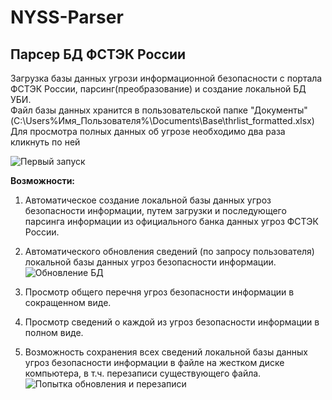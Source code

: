# NYSS-Parser
## Парсер БД ФСТЭК России
Загрузка базы данных угрози информационной безопасности с портала ФСТЭК России, парсинг(преобразование) и создание локальной БД УБИ.<br>
Файл базы данных хранится в пользовательской папке "Документы" (C:\Users\%Имя_Пользователя%\Documents\Base\thrlist_formatted.xlsx)<br>
Для просмотра полных данных об угрозе необходимо два раза кликнуть по ней<br>

![Первый запуск](https://user-images.githubusercontent.com/57660693/163725725-a806ae82-ffa5-490b-b70a-7b1e74a8ffc2.gif)

<b>Возможности:</b><br>
1) Автоматическое создание локальной базы данных угроз безопасности информации, путем загрузки и последующего парсинга информации из официального банка данных угроз ФСТЭК России.<br>
2) Автоматического обновления сведений (по запросу пользователя) локальной базы данных угроз безопасности информации.<br>
![Обновление БД](https://user-images.githubusercontent.com/57660693/163725751-354f64e3-383a-474a-8f86-284b4972b606.gif)

3) Просмотр общего перечня угроз безопасности информации в сокращенном виде.<br>
4) Просмотр сведений о каждой из угроз безопасности информации в полном виде.<br>
5) Возможность сохранения всех сведений локальной базы данных угроз безопасности информации в файле на жестком диске компьютера, в т.ч. перезаписи существующего файла.<br>
![Попытка обновления и перезаписи](https://user-images.githubusercontent.com/57660693/163725747-8b524537-c9bd-4439-abd0-27ffce18b920.gif)
